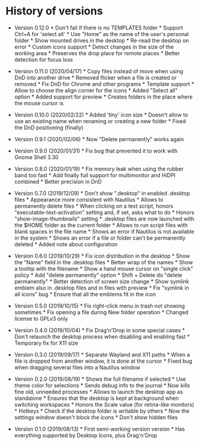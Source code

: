 # History of versions #

* Version 0.12.0
      * Don't fail if there is no TEMPLATES folder
      * Support Ctrl+A for 'select all'
      * Use "Home" as the name of the user's personal folder
      * Show mounted drives in the desktop
      * Re-read the desktop on error
      * Custom icons support
      * Detect changes in the size of the working area
      * Preserves the drop place for remote places
      * Better detection for focus loss

* Version 0.11.0 (2020/04/17)
      * Copy files instead of move when using DnD into another drive
      * Removed flicker when a file is created or removed
      * Fix DnD for Chrome and other programs
      * Template support
      * Allow to choose the align corner for the icons
      * Added "Select all" option
      * Added support for preview
      * Creates folders in the place where the mouse cursor is

* Version 0.10.0 (2020/02/22)
      * Added 'tiny' icon size
      * Doesn't allow to use an existing name when renaming or creating a new folder
      * Fixed the DnD positioning (finally)

* Version 0.9.1 (2020/02/06)
      * Now "Delete permanently" works again

* Version 0.9.0 (2020/01/31)
      * Fix bug that prevented it to work with Gnome Shell 3.30

* Version 0.8.0 (2020/01/19)
      * Fix memory leak when using the rubber band too fast
      * Add finally full support for multimonitor and HiDPI combined
      * Better precision in DnD

* Version 0.7.0 (2019/12/09)
      * Don't show ".desktop" in enabled .desktop files
      * Appearance more consistent with Nautilus
      * Allows to permanently delete files
      * When clicking on a text script, honors "executable-text-activation" setting and, if set, asks what to do
      * Honors "show-image-thumbnails" setting
      * .desktop files are now launched with the $HOME folder as the current folder
      * Allows to run script files with blank spaces in the file name
      * Shows an error if Nautilus is not available in the system
      * Shows an error if a file or folder can't be permanently deleted
      * Added note about configuration

* Version 0.6.0 (2019/10/29)
      * Fix icon distribution in the desktop
      * Show the "Name" field in the .desktop files
      * Better wrap of the names
      * Show a tooltip with the filename
      * Show a hand mouse cursor on "single click" policy
      * Add "delete permanently" option
      * Shift + Delete do "delete permanently"
      * Better detection of screen size change
      * Show symlink emblem also in .desktop files and in files with preview
      * Fix "symlink in all icons" bug
      * Ensure that all the emblems fit in the icon

* Version 0.5.0 (2019/10/15)
      * Fix right-click menu in trash not showing sometimes
      * Fix opening a file during New folder operation
      * Changed license to GPLv3 only

* Version 0.4.0 (2019/10/04)
      * Fix Drag'n'Drop in some special cases
      * Don't relaunch the desktop process when disabling and enabling fast
      * Temporary fix for X11 size

* Version 0.3.0 (2019/09/17)
      * Separate Wayland and X11 paths
      * When a file is dropped from another window, it is done at the cursor
      * Fixed bug when dragging several files into a Nautilus window

* Version 0.2.0 (2019/08/19)
      * Shows the full filename if selected
      * Use theme color for selections
      * Sends debug info to the journal
      * Now kills fine old, unneeded processes
      * Allows to launch the desktop app as standalone
      * Ensures that the desktop is kept at background when switching workspaces
      * Honors the Scale value (for retina-like monitors)
      * Hotkeys
      * Check if the desktop folder is writable by others
      * Now the settings window doesn't block the icons
      * Don't show hidden files

* Version 0.1.0 (2019/08/13)
      * First semi-working version version
      * Has everything supported by Desktop Icons, plus Drag'n'Drop
